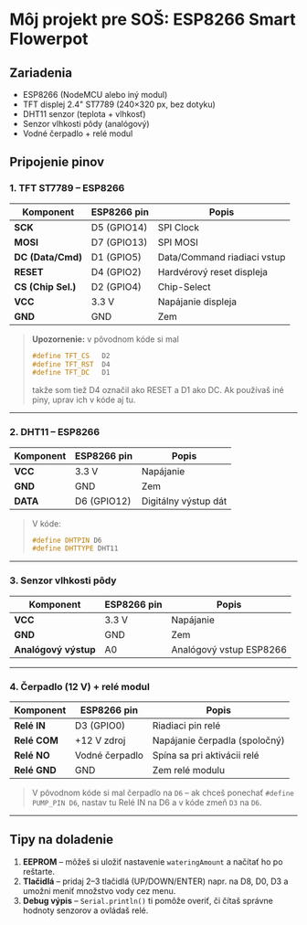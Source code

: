 # Môj projekt pre SOŠ: ESP8266 Smart Flowerpot

## Zariadenia
- ESP8266 (NodeMCU alebo iný modul)
- TFT displej 2.4" ST7789 (240×320 px, bez dotyku)
- DHT11 senzor (teplota + vlhkosť)
- Senzor vlhkosti pôdy (analógový)
- Vodné čerpadlo + relé modul

## Pripojenie pinov

### 1. TFT ST7789 – ESP8266
| Komponent          | ESP8266 pin     | Popis                             |
|--------------------|-----------------|-----------------------------------|
| **SCK**            | D5 (GPIO14)     | SPI Clock                         |
| **MOSI**           | D7 (GPIO13)     | SPI MOSI                          |
| **DC (Data/Cmd)**  | D1 (GPIO5)      | Data/Command riadiaci vstup       |
| **RESET**          | D4 (GPIO2)      | Hardvérový reset displeja         |
| **CS (Chip Sel.)** | D2 (GPIO4)      | Chip-Select                       |
| **VCC**            | 3.3 V           | Napájanie displeja                |
| **GND**            | GND             | Zem                               |

> **Upozornenie:** v pôvodnom kóde si mal  
> ```cpp
> #define TFT_CS   D2
> #define TFT_RST  D4
> #define TFT_DC   D1
> ```  
> takže som tiež D4 označil ako RESET a D1 ako DC. Ak používaš iné piny, uprav ich v kóde aj tu.

---

### 2. DHT11 – ESP8266
| Komponent    | ESP8266 pin | Popis                         |
|--------------|-------------|-------------------------------|
| **VCC**      | 3.3 V       | Napájanie                     |
| **GND**      | GND         | Zem                           |
| **DATA**     | D6 (GPIO12)| Digitálny výstup dát          |

> V kóde:  
> ```cpp
> #define DHTPIN D6
> #define DHTTYPE DHT11
> ```

---

### 3. Senzor vlhkosti pôdy
| Komponent              | ESP8266 pin | Popis                         |
|------------------------|-------------|-------------------------------|
| **VCC**                | 3.3 V       | Napájanie                     |
| **GND**                | GND         | Zem                           |
| **Analógový výstup**   | A0          | Analógový vstup ESP8266       |

---

### 4. Čerpadlo (12 V) + relé modul
| Komponent            | ESP8266 pin  | Popis                          |
|----------------------|--------------|--------------------------------|
| **Relé IN**          | D3 (GPIO0)   | Riadiaci pin relé              |
| **Relé COM**         | +12 V zdroj  | Napájanie čerpadla (spoločný)  |
| **Relé NO**          | Vodné čerpadlo | Spína sa pri aktivácii relé  |
| **Relé GND**         | GND          | Zem relé modulu                |

> V pôvodnom kóde si mal čerpadlo na `D6` – ak chceš ponechať `#define PUMP_PIN D6`, nastav tu Relé IN na D6 a v kóde zmeň `D3` na `D6`.

---

## Tipy na doladenie
1. **EEPROM** – môžeš si uložiť nastavenie `wateringAmount` a načítať ho po reštarte.  
2. **Tlačidlá** – pridaj 2–3 tlačidlá (UP/DOWN/ENTER) napr. na D8, D0, D3 a umožni meniť množstvo vody cez menu.  
3. **Debug výpis** – `Serial.println()` ti pomôže overiť, či čítaš správne hodnoty senzorov a ovládaš relé.
